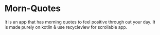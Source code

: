 # Morn-Quotes
It is an app that has morning quotes to feel positive through out your day. It is made purely on kotlin &amp; use recycleview for scrollable app.

